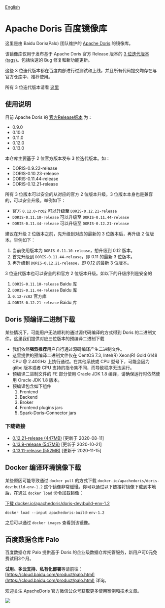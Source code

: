 [English](https://github.com/baidu-doris/incubator-doris/blob/master/README_EN.md)

# Apache Doris 百度镜像库

这里是由 Baidu Doris(Palo) 团队维护的 [Apache Doris](https://github.com/apache/incubator-doris) 的镜像库。

该镜像库仅用于发布基于 Apache Doris 官方 Release 版本的 [3 位迭代版本(tags)](https://semver.org/lang/zh-CN/)。包括快速的 Bug 修复和新功能更新。

这些 3 位迭代版本都在百度内部进行过测试和上线，并且所有代码提交均存在与官方仓库中，推荐使用。

所有 3 位迭代版本请看 [这里](https://github.com/baidu-doris/incubator-doris/tags)

## 使用说明

目前 Apache Doris 的 [官方Release版本](https://github.com/apache/incubator-doris/tags) 为：

* 0.9.0
* 0.10.0
* 0.11.0
* 0.12.0
* 0.13.0

本仓库主要基于 2 位官方版本发布 3 位迭代版本。如：

* DORIS-0.9.22-release
* DORIS-0.10.23-release
* DORIS-0.11.44-release
* DORIS-0.12.21-release

所有 3 位版本可以安全的从对应的官方 2 位版本升级。3 位版本本身也是兼容的，可以安全升级。举例如下：

* 官方 `0.12.0-rc02` 可以升级至 `DORIS-0.12.21-release`
* `DORIS-0.11.10-release` 可以升级至 `DORIS-0.11.44-release`
* `DORIS-0.11.44-release` 可以升级至 `DORIS-0.12.21-release`

建议在升级 2 位版本之前，先升级到对应的最新的 3 位版本后，再升级 2 位版本。举例如下：

1. 当前使用版本为 `DORIS-0.11.10-release`，想升级到 0.12 版本。
2. 首先升级到 `DORIS-0.11.44-release`，即 0.11 的最新 3 位版本。
3. 再升级到 `DORIS-0.12.21-release`，即 0.12 的最新 3 位版本。

3 位迭代版本也可以安全的和官方 2 位版本升级。如以下的升级序列是安全的

1. `DORIS-0.11.10-release`  Baidu 库
2. `DORIS-0.11.44-release`  Baidu 库
3. `0.12-rc02`  官方库
4. `DORIS-0.12.21-release`  Baidu 库

## Doris 预编译二进制下载

某些情况下，可能用户无法顺利的通过源代码编译的方式得到 Doris 的二进制文件。这里我们提供对应三位版本的预编译二进制下载

* 我们依然**强烈推荐**用户自行通过源码编译产生二进制文件。
* 这里提供的预编译二进制文件仅在 CentOS 7.3, Intel(R) Xeon(R) Gold 6148 CPU @ 2.40GHz 上执行通过。在其他系统或 CPU 型号下，可能会因为 glibc 版本或者 CPU 支持的指令集不同，而导致程序无法运行。
* 预编译二进制文件的 FE 部分使用 Oracle JDK 1.8 编译，请确保运行时依然使用 Oracle JDK 1.8 版本。
* 预编译包含如下组件
    1. Frontend
    2. Backend
    3. Broker
    4. Frontend plugins jars
    5. Spark-Doris-Connector jars

### 下载链接

* [0.12.21-release (447MB)](https://palo-cloud-repo-bd.bd.bcebos.com/baidu-doris-release/DORIS-0.12.21-release.tar.gz) [更新于 2020-08-11]
* [0.13.9-release (547MB)](https://palo-cloud-repo-bd.bd.bcebos.com/baidu-doris-release/DORIS-0.13.9-release.tar.gz) [更新于 2020-10-21]
* [0.13.11-release (552MB)](https://palo-cloud-repo-bd.bd.bcebos.com/baidu-doris-release/DORIS-0.13.11-release.tar.gz) [更新于 2020-11-15]

## Docker 编译环境镜像下载

某些原因可能导致通过 `docker pull` 的方式下载 `docker.io/apachedoris/doris-dev:build-env-1.2` 这个镜像非常缓慢。你可以通过以下链接将镜像下载到本地后，在通过 `docker load` 命令加载镜像：

[下载 docker.io/apachedoris/doris-dev:build-env-1.2](https://palo-cloud-repo-bd.bd.bcebos.com/baidu-doris-release/apachedoris-build-env-1.2)

`docker load --input apachedoris-build-env-1.2`

之后可以通过 `docker images` 查看到该镜像。

## 百度数据仓库 Palo

百度数据仓库 Palo 提供基于 Doris 的企业级数据仓库托管服务，新用户可0元免费试用3个月。

**试用、多云支持、私有化部署**等请前往：[https://cloud.baidu.com/product/palo.html](https://cloud.baidu.com/product/palo.html) 详询。

欢迎关注 ApacheDoris 官方微信公众号获取更多使用案例和技术文章。

![](https://github.com/baidu-doris/incubator-doris/blob/master/docs/resources/doris-wechat.jpg)
